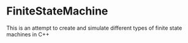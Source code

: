 # FiniteStateMachine
This is an attempt to create and simulate different types of finite state machines in C++
